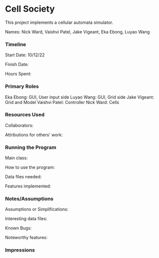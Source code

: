 Cell Society
====

This project implements a cellular automata simulator.

Names: Nick Ward, Vaishvi Patel, Jake Vigeant, Eka Ebong, Luyao Wang


### Timeline

Start Date: 10/12/22

Finish Date: 

Hours Spent: 

### Primary Roles
Eka Ebong: GUI, User input side 
Luyao Wang: GUI, Grid side
Jake Vigeant: Grid and Model
Vaishvi Patel: Controller 
Nick Ward: Cells


### Resources Used

Collaborators:

Attributions for others' work:


### Running the Program

Main class:

How to use the program:

Data files needed: 

Features implemented:



### Notes/Assumptions

Assumptions or Simplifications:

Interesting data files:

Known Bugs:

Noteworthy features:


### Impressions

